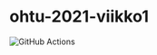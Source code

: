 # ohtu-2021-viikko1
![GitHub Actions](https://github.com/UncleRovo/ohtu-2021-viikko1/workflows/CI/badge.svg)
